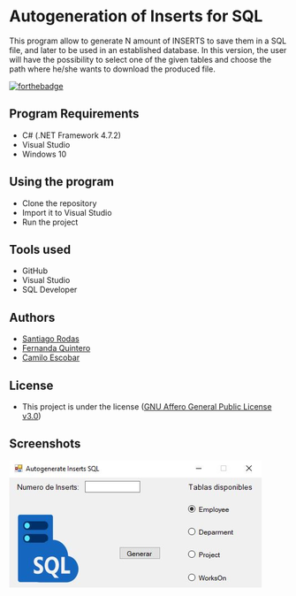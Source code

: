 # Autogeneration of Inserts for SQL 

This program allow to generate N amount of INSERTS to save them in a SQL file, and later to be used in an established database. 
In this version, the user will have the possibility to select one of the given tables and choose the path where he/she wants to download the produced file.

[![forthebadge](https://forthebadge.com/images/badges/made-with-c-sharp.svg)](https://forthebadge.com)

## Program Requirements

* C# (.NET Framework 4.7.2)
* Visual Studio
* Windows 10

## Using the program
* Clone the repository
* Import it to Visual Studio
* Run the project

## Tools used

* GitHub
* Visual Studio
* SQL Developer

## Authors

* [Santiago Rodas](https://github.com/SantiRodas)
* [Fernanda Quintero](https://github.com/FernandaRojas152)
* [Camilo Escobar](https://github.com/chumbi27escobar3)

## License
* This project is under the license ([GNU Affero General Public License v3.0](https://github.com/SantiRodas/autogenerate-inserts-sql/blob/master/LICENSE))

## Screenshots

![](https://github.com/SantiRodas/autogenerate-inserts-sql/blob/master/images/2.JPG)
